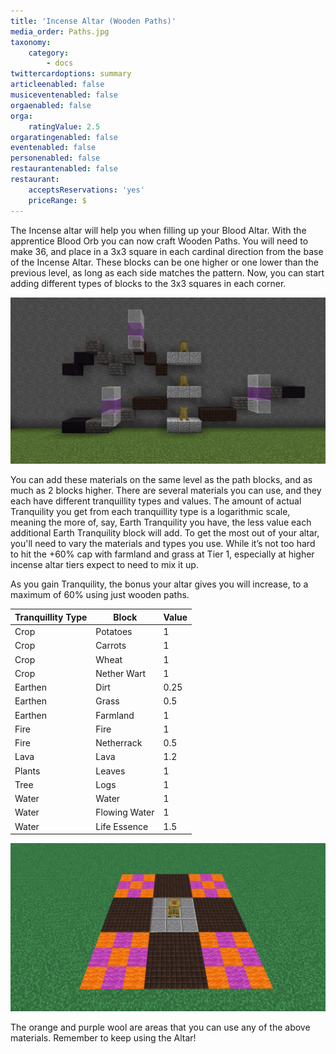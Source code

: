 ```yaml
---
title: 'Incense Altar (Wooden Paths)'
media_order: Paths.jpg
taxonomy:
    category:
        - docs
twittercardoptions: summary
articleenabled: false
musiceventenabled: false
orgaenabled: false
orga:
    ratingValue: 2.5
orgaratingenabled: false
eventenabled: false
personenabled: false
restaurantenabled: false
restaurant:
    acceptsReservations: 'yes'
    priceRange: $
---
```


The Incense altar will help you when filling up your Blood Altar. With the apprentice Blood Orb you can now craft Wooden Paths. You will need to make 36, and place in a 3x3 square in each cardinal direction from the base of the Incense Altar. These blocks can be one higher or one lower than the previous level, as long as each side matches the pattern. Now, you can start adding different types of blocks to the 3x3 squares in each corner.

![](Paths.jpg)

You can add these materials on the same level as the path blocks, and as much as 2 blocks higher. There are several materials you can use, and they each have different tranquillity types and values. The amount of actual Tranquility you get from each tranquillity type is a logarithmic scale, meaning the more of, say, Earth Tranquility you have, the less value each additional Earth Tranquility block will add. To get the most out of your altar, you'll need to vary the materials and types you use.  While it’s not too hard to hit the +60% cap with farmland and grass at Tier 1, especially at higher incense altar tiers expect to need to mix it up.

As you gain Tranquility, the bonus your altar gives you will increase, to a maximum of 60% using just wooden paths.

| Tranquillity Type | Block         | Value |
| ----------------- | ------------- | ----- |
| Crop              | Potatoes      | 1     |
| Crop              | Carrots       | 1     |
| Crop              | Wheat         | 1     |
| Crop              | Nether Wart   | 1     |
| Earthen           | Dirt          | 0.25  |
| Earthen           | Grass         | 0.5   |
| Earthen           | Farmland      | 1     |
| Fire              | Fire          | 1     |
| Fire              | Netherrack    | 0.5   |
| Lava              | Lava          | 1.2   |
| Plants            | Leaves        | 1     |
| Tree              | Logs          | 1     |
| Water             | Water         | 1     |
| Water             | Flowing Water | 1     |
| Water             | Life Essence  | 1.5   |

![](Layout.jpg)

The orange and purple wool are areas that you can use any of the above materials. Remember to keep using the Altar! 
